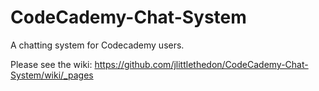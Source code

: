 CodeCademy-Chat-System
======================

A chatting system for Codecademy users.

Please see the wiki: https://github.com/jlittlethedon/CodeCademy-Chat-System/wiki/_pages
